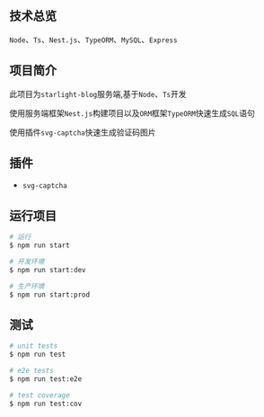 ## 技术总览

`Node`、`Ts`、`Nest.js`、`TypeORM`、`MySQL`、`Express`

## 项目简介

此项目为`starlight-blog`服务端,基于`Node`、`Ts`开发

使用服务端框架`Nest.js`构建项目以及`ORM`框架`TypeORM`快速生成`SQL`语句

使用插件`svg-captcha`快速生成验证码图片

## 插件

- `svg-captcha`

## 运行项目

```bash
# 运行
$ npm run start

# 开发环境
$ npm run start:dev

# 生产环境
$ npm run start:prod
```

## 测试

```bash
# unit tests
$ npm run test

# e2e tests
$ npm run test:e2e

# test coverage
$ npm run test:cov
```
